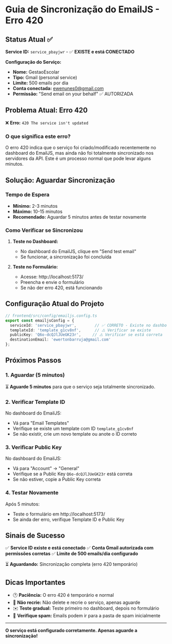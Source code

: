 # Guia de Sincronização do EmailJS - Erro 420

## Status Atual ✅

**Service ID:** `service_pbayjwr` - ✅ **EXISTE e está CONECTADO**

**Configuração do Serviço:**
- **Nome:** GestaoEscolar
- **Tipo:** Gmail (personal service)
- **Limite:** 500 emails por dia
- **Conta conectada:** ewenunes0@gmail.com
- **Permissão:** "Send email on your behalf" ✅ AUTORIZADA

## Problema Atual: Erro 420

❌ **Erro:** `420 The service isn't updated`

### O que significa este erro?

O erro 420 indica que o serviço foi criado/modificado recentemente no dashboard do EmailJS, mas ainda não foi totalmente sincronizado nos servidores da API. Este é um processo normal que pode levar alguns minutos.

## Solução: Aguardar Sincronização

### Tempo de Espera
- **Mínimo:** 2-3 minutos
- **Máximo:** 10-15 minutos
- **Recomendado:** Aguardar 5 minutos antes de testar novamente

### Como Verificar se Sincronizou

1. **Teste no Dashboard:**
   - No dashboard do EmailJS, clique em "Send test email"
   - Se funcionar, a sincronização foi concluída

2. **Teste no Formulário:**
   - Acesse: http://localhost:5173/
   - Preencha e envie o formulário
   - Se não der erro 420, está funcionando

## Configuração Atual do Projeto

```typescript
// frontend/src/config/emailjs.config.ts
export const emailjsConfig = {
  serviceId: 'service_pbayjwr',        // ✅ CORRETO - Existe no dashboard
  templateId: 'template_g1cv8nf',      // ⚠️ Verificar se existe
  publicKey: 'Q6o-dcQJlJUeGK23r',     // ⚠️ Verificar se está correta
  destinationEmail: 'ewertonbarruja@gmail.com'
};
```

## Próximos Passos

### 1. Aguardar (5 minutos)
⏳ **Aguarde 5 minutos** para que o serviço seja totalmente sincronizado.

### 2. Verificar Template ID
No dashboard do EmailJS:
- Vá para "Email Templates"
- Verifique se existe um template com ID `template_g1cv8nf`
- Se não existir, crie um novo template ou anote o ID correto

### 3. Verificar Public Key
No dashboard do EmailJS:
- Vá para "Account" → "General"
- Verifique se a Public Key `Q6o-dcQJlJUeGK23r` está correta
- Se não estiver, copie a Public Key correta

### 4. Testar Novamente
Após 5 minutos:
- Teste o formulário em http://localhost:5173/
- Se ainda der erro, verifique Template ID e Public Key

## Sinais de Sucesso

✅ **Service ID existe e está conectado**
✅ **Conta Gmail autorizada com permissões corretas**
✅ **Limite de 500 emails/dia configurado**

⏳ **Aguardando:** Sincronização completa (erro 420 temporário)

## Dicas Importantes

- 🕐 **Paciência:** O erro 420 é temporário e normal
- 🔄 **Não recrie:** Não delete e recrie o serviço, apenas aguarde
- ✉️ **Teste gradual:** Teste primeiro no dashboard, depois no formulário
- 📧 **Verifique spam:** Emails podem ir para a pasta de spam inicialmente

---

**O serviço está configurado corretamente. Apenas aguarde a sincronização!**